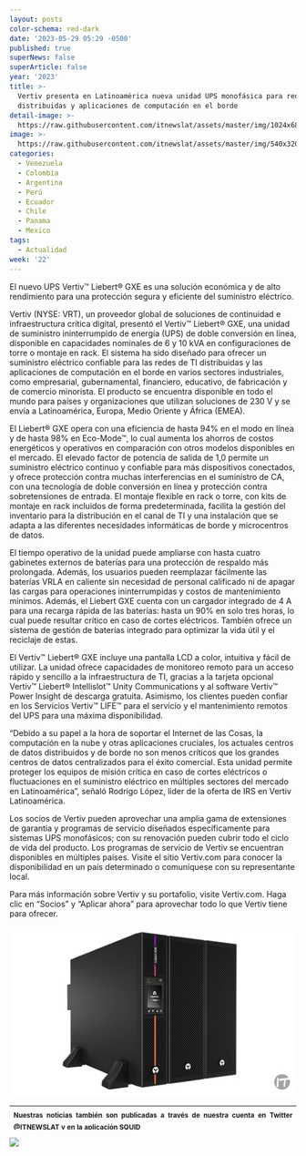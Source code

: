 ```yaml
---
layout: posts
color-schema: red-dark
date: '2023-05-29 05:29 -0500'
published: true
superNews: false
superArticle: false
year: '2023'
title: >-
  Vertiv presenta en Latinoamérica nueva unidad UPS monofásica para redes de TI
  distribuidas y aplicaciones de computación en el borde
detail-image: >-
  https://raw.githubusercontent.com/itnewslat/assets/master/img/1024x680/ups-vertiv-g.jpg
image: >-
  https://raw.githubusercontent.com/itnewslat/assets/master/img/540x320/ups-vertiv-p.jpg
categories:
  - Venezuela
  - Colombia
  - Argentina
  - Perú
  - Ecuador
  - Chile
  - Panama
  - Mexico
tags:
  - Actualidad
week: '22'
---
```

El nuevo UPS Vertiv™ Liebert® GXE es una solución económica y de alto rendimiento para una protección segura y eficiente del suministro eléctrico.

Vertiv (NYSE: VRT), un proveedor global de soluciones de continuidad e infraestructura crítica digital, presentó el Vertiv™ Liebert® GXE, una unidad de suministro ininterrumpido de energía (UPS) de doble conversión en línea, disponible en capacidades nominales de 6 y 10 kVA en configuraciones de torre o montaje en rack. El sistema ha sido diseñado para ofrecer un suministro eléctrico confiable para las redes de TI distribuidas y las aplicaciones de computación en el borde en varios sectores industriales, como empresarial, gubernamental, financiero, educativo, de fabricación y de comercio minorista. El producto se encuentra disponible en todo el mundo para países y organizaciones que utilizan soluciones de 230 V y se envía a Latinoamérica, Europa, Medio Oriente y África (EMEA).
 

El Liebert® GXE opera con una eficiencia de hasta 94% en el modo en línea y de hasta 98% en Eco-Mode™, lo cual aumenta los ahorros de costos energéticos y operativos en comparación con otros modelos disponibles en el mercado. El elevado factor de potencia de salida de 1,0 permite un suministro eléctrico continuo y confiable para más dispositivos conectados, y ofrece protección contra muchas interferencias en el suministro de CA, con una tecnología de doble conversión en línea y protección contra sobretensiones de entrada. El montaje flexible en rack o torre, con kits de montaje en rack incluidos de forma predeterminada, facilita la gestión del inventario para la distribución en el canal de TI y una instalación que se adapta a las diferentes necesidades informáticas de borde y microcentros de datos.


El tiempo operativo de la unidad puede ampliarse con hasta cuatro gabinetes externos de baterías para una protección de respaldo más prolongada. Además, los usuarios pueden reemplazar fácilmente las baterías VRLA en caliente sin necesidad de personal calificado ni de apagar las cargas para operaciones ininterrumpidas y costos de mantenimiento mínimos. Además, el Liebert GXE cuenta con un cargador integrado de 4 A para una recarga rápida de las baterías: hasta un 90% en solo tres horas, lo cual puede resultar crítico en caso de cortes eléctricos. También ofrece un sistema de gestión de baterías integrado para optimizar la vida útil y el reciclaje de estas.


El Vertiv™ Liebert® GXE incluye una pantalla LCD a color, intuitiva y fácil de utilizar. La unidad ofrece capacidades de monitoreo remoto para un acceso rápido y sencillo a la infraestructura de TI, gracias a la tarjeta opcional Vertiv™ Liebert® Intellislot™ Unity Communications y al software Vertiv™ Power Insight de descarga gratuita. Asimismo, los clientes pueden confiar en los Servicios Vertiv™ LIFE™ para el servicio y el mantenimiento remotos del UPS para una máxima disponibilidad.


“Debido a su papel a la hora de soportar el Internet de las Cosas, la computación en la nube y otras aplicaciones cruciales, los actuales centros de datos distribuidos y de borde no son menos críticos que los grandes centros de datos centralizados para el éxito comercial. Esta unidad permite proteger los equipos de misión crítica en caso de cortes eléctricos o fluctuaciones en el suministro eléctrico en múltiples sectores del mercado en Latinoamérica”, señaló Rodrigo López, líder de la oferta de IRS en Vertiv Latinoamérica.


Los socios de Vertiv pueden aprovechar una amplia gama de extensiones de garantía y programas de servicio diseñados específicamente para sistemas UPS monofásicos; con su renovación pueden cubrir todo el ciclo de vida del producto. Los programas de servicio de Vertiv se encuentran disponibles en múltiples países. Visite el sitio Vertiv.com para conocer la disponibilidad en un país determinado o comuníquese con su representante local.


Para más información sobre Vertiv y su portafolio, visite Vertiv.com. Haga clic en “Socios” y “Aplicar ahora” para aprovechar todo lo que Vertiv tiene para ofrecer.

![](https://raw.githubusercontent.com/itnewslat/assets/master/img/540x320/ups-vertiv-p.jpg)

<table style="height: 42px;" width="569">
<tbody>
<tr>
<td style="text-align: justify;"><sub><strong>Nuestras noticias también son publicadas a través de nuestra cuenta en Twitter <a href="https://twitter.com/itnewslat?lang=es">@ITNEWSLAT</a> y en la aplicación <a href="https://squidapp.co/en/">SQUID</a></strong></sub></td>
</tr>
</tbody>
</table>
<img src="https://tracker.metricool.com/c3po.jpg?hash=56f88a41e39ab42c063cc51676587a04"/>